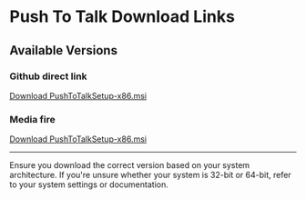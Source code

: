 # Push To Talk Download Links

## Available Versions

### Github direct link
[Download PushToTalkSetup-x86.msi](https://media.githubusercontent.com/media/tetteykn/PushToTalk/refs/heads/main/x86/1.0.3/PushToTalkSetup_x86.msi)

### Media fire
[Download PushToTalkSetup-x86.msi](https://www.mediafire.com/file/yu9auv6rnwpx0vb/PushToTalkSetup.msi/file)


---

Ensure you download the correct version based on your system architecture. If you're unsure whether your system is 32-bit or 64-bit, refer to your system settings or documentation.
